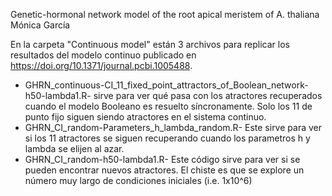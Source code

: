 Genetic-hormonal network model of the root apical meristem of A. thaliana
Mónica García

En la carpeta "Continuous model" están 3 archivos para replicar los resultados del modelo continuo publicado en https://doi.org/10.1371/journal.pcbi.1005488. 
- GHRN_continuous-CI_11_fixed_point_attractors_of_Boolean_network-h50-lambda1.R- sirve para ver qué pasa con los atractores recuperados cuando el modelo Booleano es resuelto síncronamente. Solo los 11 de punto fijo siguen siendo atractores en el sistema continuo. 
- GHRN_CI_random-Parameters_h_lambda_random.R- Este sirve para ver si los 11 atractores se siguen recuperando cuando los parametros h y lambda se elijen al azar.
- GHRN_CI_random-h50-lambda1.R- Este código sirve para ver si se pueden encontrar nuevos atractores. El chiste es que se explore un número muy largo de condiciones iniciales (i.e. 1x10^6)
